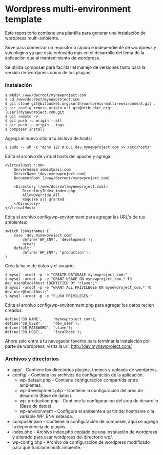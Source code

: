 # Wordpress multi-environment template #

Este repositorio contiene una plantilla para generar una instalación de wordpress multi-ambiente.

Sirve para comenzar un repositorio rápido e independiente de wordpress y sus plugins ya que
esta enfocado más en el desarrollo del tema de la aplicación que al mantenimiento de wordpress.

Se utiliza composer para facilitar el manejo de versiones tanto para la versión de wordpress
como de los plugins.

### Instalación ###

```
$ mkdir /www/docroot/mynewproject.com
$ cd /www/docroot/mynewproject.com
$ git clone git@bitbucket.org:xorth/wordpress-multi-environment.git .
$ git config remote.origin.url git@bitbucket.org:[user]/mynewproject.com.git
$ git remote -v
$ git push -u origin --all
$ git push -u origin --tags
$ composer install
```

Agrega el nuevo sitio a tu archivo de hosts:

```
$ sudo -- sh -c "echo 127.0.0.1 dev.mynewproject.com >> /etc/hosts"
```

Edita el archivo de virtual hosts del apache y agrega:

```
<VirtualHost *:80>
    ServerAdmin admin@mail.com
    ServerName [dev.mynewproject.com]
    DocumentRoot [/www/docroot/mynewproject.com]

    <Directory [/www/docroot/mynewproject.com]>
        DirectoryIndex index.php
        AllowOverride All
        Require all granted
    </Directory>
</VirtualHost>
```

Edita el archivo config/wp-environment para agregar las URL's de tus ambientes:

```
switch ($hostname) {
    case 'dev.mynewproject.com':
        define('WP_ENV', 'development');
        break;
    default: 
        define('WP_ENV', 'production');
}
```

Crea la base de datos y el usuario:

```
$ mysql -uroot -p -e "CREATE DATABASE mynewproject_com;"
$ mysql -uroot -p -e "GRANT USAGE ON mynewproject_com.* TO dev_user@localhost IDENTIFIED BY 'clave';"
$ mysql -uroot -p -e "GRANT ALL PRIVILEGES ON mynewproject_com.* TO dev_user@localhost;"
$ mysql -uroot -p -e "FLUSH PRIVILEGES;"
```

Edita el archivo config/wp-environment.php para agregar los datos recien creados:

```
define('DB_NAME',     'mynewproject_com');
define('DB_USER',     'dev_user');
define('DB_PASSWORD', 'clave');
define('DB_HOST',     'localhost');
```

Ahora solo entra a tu navegador favorito para terminar la instalación por parte de wordpress, visita la url: http://dev.mynewproject.com/

### Archivos y directorios ###

* app/ - Contiene los directorios plugins, themes y uploads de wordpress.
* config/ - Contiene los archivos de configuración de la aplicación.
    * wp-default.php - Contiene configuración compartida entre ambientes.
    * wp-development.php - Contiene la configuración del area de desarollo (Base de datos).
    * wp-production.php - Contiene la configuración del area de desarollo (Base de datos).
    * wp-environment - Configura el ambiente a partir del hostname o la variable WP_ENV seteada.
* composer.json - Contiene la configuración de composer, aquí se agrega la dependencia de plugins.
* index.php - Archivo index.php copiado de una instalación de wordpress y alterado para usar wordpress del directorio wp/.
* wp-config.php - Archivo de configuración de wordpress modificado para que funcione multi ambiente.
